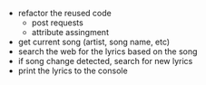 

- refactor the reused code
    - post requests
    - attribute assingment
- get current song (artist, song name, etc)
- search the web for the lyrics based on the song
- if song change detected, search for new lyrics
- print the lyrics to the console

